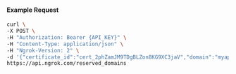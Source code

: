 <!-- Code generated for API Clients. DO NOT EDIT. -->

#### Example Request

```bash
curl \
-X POST \
-H "Authorization: Bearer {API_KEY}" \
-H "Content-Type: application/json" \
-H "Ngrok-Version: 2" \
-d '{"certificate_id":"cert_2phZamJM9TDgBLZon8KG9XC3jaV","domain":"myapp.mydomain.com","region":"us"}' \
https://api.ngrok.com/reserved_domains
```

